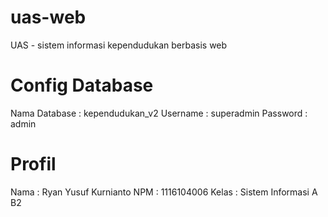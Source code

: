 # uas-web
UAS - sistem informasi kependudukan berbasis web

# Config Database
Nama Database : kependudukan_v2
Username : superadmin
Password : admin

# Profil
Nama : Ryan Yusuf Kurnianto
NPM : 1116104006
Kelas : Sistem Informasi A B2